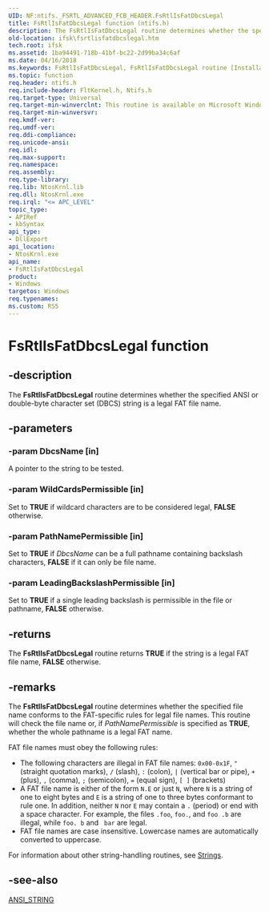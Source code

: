 ```yaml
---
UID: NF:ntifs._FSRTL_ADVANCED_FCB_HEADER.FsRtlIsFatDbcsLegal
title: FsRtlIsFatDbcsLegal function (ntifs.h)
description: The FsRtlIsFatDbcsLegal routine determines whether the specified ANSI or double-byte character set (DBCS) string is a legal FAT file name.
old-location: ifsk\fsrtlisfatdbcslegal.htm
tech.root: ifsk
ms.assetid: 1ba94491-718b-41bf-bc22-2d99ba34c6af
ms.date: 04/16/2018
ms.keywords: FsRtlIsFatDbcsLegal, FsRtlIsFatDbcsLegal routine [Installable File System Drivers], fsrtlref_259cf46c-3d21-4acb-9674-f858bacbee1d.xml, ifsk.fsrtlisfatdbcslegal, ntifs/FsRtlIsFatDbcsLegal
ms.topic: function
req.header: ntifs.h
req.include-header: FltKernel.h, Ntifs.h
req.target-type: Universal
req.target-min-winverclnt: This routine is available on Microsoft Windows 2000 and later versions of Windows operating systems.
req.target-min-winversvr: 
req.kmdf-ver: 
req.umdf-ver: 
req.ddi-compliance: 
req.unicode-ansi: 
req.idl: 
req.max-support: 
req.namespace: 
req.assembly: 
req.type-library: 
req.lib: NtosKrnl.lib
req.dll: NtosKrnl.exe
req.irql: "<= APC_LEVEL"
topic_type:
- APIRef
- kbSyntax
api_type:
- DllExport
api_location:
- NtosKrnl.exe
api_name:
- FsRtlIsFatDbcsLegal
product:
- Windows
targetos: Windows
req.typenames: 
ms.custom: RS5
---
```


# FsRtlIsFatDbcsLegal function


## -description


The <b>FsRtlIsFatDbcsLegal</b> routine determines whether the specified ANSI or double-byte character set (DBCS) string is a legal FAT file name.


## -parameters




### -param DbcsName [in]

A pointer to the string to be tested.


### -param WildCardsPermissible [in]

Set to <b>TRUE</b> if wildcard characters are to be considered legal, <b>FALSE</b> otherwise.


### -param PathNamePermissible [in]

Set to <b>TRUE</b> if <i>DbcsName</i> can be a full pathname containing backslash characters, <b>FALSE</b> if it can only be file name.


### -param LeadingBackslashPermissible [in]

Set to <b>TRUE</b> if a single leading backslash is permissible in the file or pathname, <b>FALSE</b> otherwise.


## -returns



The <b>FsRtlIsFatDbcsLegal</b> routine returns <b>TRUE</b> if the string is a legal FAT file name, <b>FALSE</b> otherwise.




## -remarks



The <b>FsRtlIsFatDbcsLegal</b> routine determines whether the specified file name conforms to the FAT-specific rules for legal file names. This routine will check the file name or, if <i>PathNamePermissible</i> is specified as <b>TRUE</b>, whether the whole pathname is a legal FAT name.

FAT file names must obey the following rules:

* The following characters are illegal in FAT file names: `0x00-0x1F`, `"` (straight quotation marks), `/` (slash), `:` (colon), `|` (vertical bar or pipe), `+` (plus), `,` (comma), `;` (semicolon), `=` (equal sign), `[ ]` (brackets)
* A FAT file name is either of the form `N.E` or just `N`, where `N` is a string of one to eight bytes and `E` is a string of one to three bytes conformant to rule one. In addition, neither `N` nor `E` may contain a `.` (period) or end with a space character. For example, the files `.foo`, `foo.`, and `foo .b` are illegal, while `foo. b` and ` bar` are legal.
* FAT file names are case insensitive. Lowercase names are automatically converted to uppercase. 

For information about other string-handling routines, see <a href="https://msdn.microsoft.com/library/windows/hardware/ff563884">Strings</a>. 




## -see-also




<a href="https://msdn.microsoft.com/library/windows/hardware/ff540605">ANSI_STRING</a>
 

 

